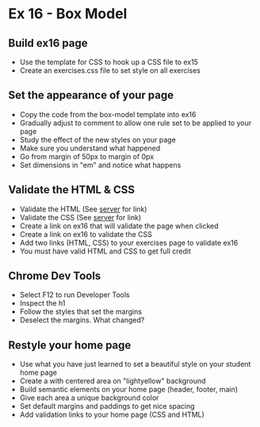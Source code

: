 # Ex 16 - Box Model

## Build ex16 page
* Use the template for CSS to hook up a CSS file to ex15
* Create an exercises.css file to set style on all exercises

## Set the appearance of your page
* Copy the code from the box-model template into ex16
* Gradually adjust to comment to allow one rule set to be applied to your page
* Study the effect of the new styles on your page
* Make sure you understand what happened
* Go from margin of 50px to margin of 0px
* Set dimensions in "em" and notice what happens

## Validate the HTML & CSS
* Validate the HTML (See [server](/) for link)
* Validate the CSS (See [server](/) for link)
* Create a link on ex16 that will validate the page when clicked
* Create a link on ex16 to validate the CSS
* Add two links (HTML, CSS) to your exercises page to validate ex16
* You must have valid HTML and CSS to get full credit

## Chrome Dev Tools
* Select F12 to run Developer Tools
* Inspect the h1
* Follow the styles that set the margins
* Deselect the margins. What changed?

## Restyle your home page
* Use what you have just learned to set a beautiful style on your
student home page
* Create a with centered area on "lightyellow" background
* Build semantic elements on your home page (header, footer, main)
* Give each area a unique background color
* Set default margins and paddings to get nice spacing
* Add validation links to your home page (CSS and HTML)
